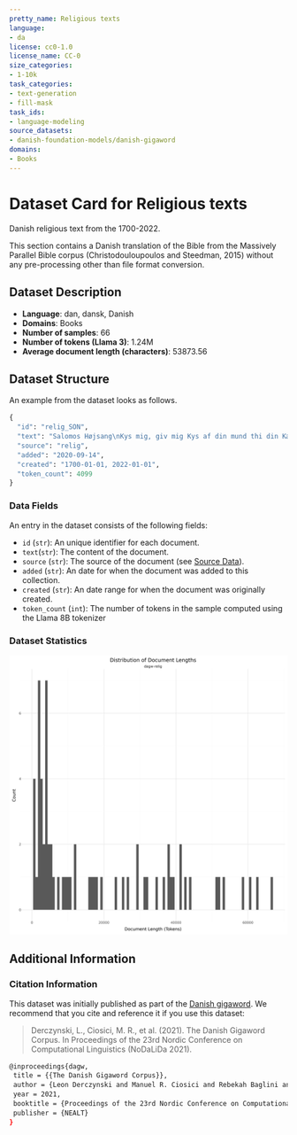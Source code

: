 ```yaml
---
pretty_name: Religious texts
language:
- da
license: cc0-1.0
license_name: CC-0
size_categories:
- 1-10k
task_categories:
- text-generation
- fill-mask
task_ids:
- language-modeling
source_datasets:
- danish-foundation-models/danish-gigaword
domains:
- Books
---
```


# Dataset Card for Religious texts

<!-- START-SHORT DESCRIPTION -->
Danish religious text from the 1700-2022.
<!-- END-SHORT DESCRIPTION -->

This section contains a Danish translation of the Bible from the Massively Parallel Bible corpus (Christodouloupoulos and Steedman, 2015)
without any pre-processing other than file format conversion.


## Dataset Description

 
<!-- START-DESC-STATS -->
- **Language**: dan, dansk, Danish
- **Domains**: Books
- **Number of samples**: 66
- **Number of tokens (Llama 3)**: 1.24M
- **Average document length (characters)**: 53873.56
<!-- END-DESC-STATS -->



## Dataset Structure
An example from the dataset looks as follows.


<!-- START-SAMPLE -->
```py
{
  "id": "relig_SON",
  "text": "Salomos Højsang\nKys mig, giv mig Kys af din mund thi din Kærlighed er bedre end Vin.\nLifligt dufter [...]",
  "source": "relig",
  "added": "2020-09-14",
  "created": "1700-01-01, 2022-01-01",
  "token_count": 4099
}
```

### Data Fields

An entry in the dataset consists of the following fields:

- `id` (`str`): An unique identifier for each document.
- `text`(`str`): The content of the document.
- `source` (`str`): The source of the document (see [Source Data](#source-data)).
- `added` (`str`): An date for when the document was added to this collection.
- `created` (`str`): An date range for when the document was originally created.
- `token_count` (`int`): The number of tokens in the sample computed using the Llama 8B tokenizer
<!-- END-SAMPLE -->

### Dataset Statistics

<!-- START-DATASET PLOTS -->
<p align="center">
<img src="./images/dist_document_length.png" width="600" style="margin-right: 10px;" />
</p>
<!-- END-DATASET PLOTS -->


## Additional Information


### Citation Information

This dataset was initially published as part of the [Danish gigaword](https://huggingface.co/danish-foundation-models). We recommend that you cite and reference it if you use this dataset:

> Derczynski, L., Ciosici, M. R., et al. (2021). The Danish Gigaword Corpus. In Proceedings of the 23rd Nordic Conference on Computational Linguistics (NoDaLiDa 2021).

```bash
@inproceedings{dagw,
 title = {{The Danish Gigaword Corpus}},
 author = {Leon Derczynski and Manuel R. Ciosici and Rebekah Baglini and Morten H. Christiansen and Jacob Aarup Dalsgaard and Riccardo Fusaroli and Peter Juel Henrichsen and Rasmus Hvingelby and Andreas Kirkedal and Alex Speed Kjeldsen and Claus Ladefoged and Finn Årup Nielsen and Jens Madsen and Malte Lau Petersen and Jonathan Hvithamar Rystrøm and Daniel Varab},
 year = 2021,
 booktitle = {Proceedings of the 23rd Nordic Conference on Computational Linguistics},
 publisher = {NEALT}
}
```
